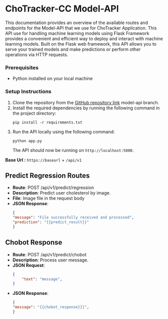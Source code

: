 # ChoTracker-CC Model-API

This documentation provides an overview of the available routes and endpoints for the Model-API that we use for ChoTracker Application. This API use for handling machine learning models using Flask Framework provides a convenient and efficient way to deploy and interact with machine learning models. Built on the Flask web framework, this API allows you to serve your trained models and make predictions or perform other operations via HTTP requests.

### Prerequisites
- Python installed on your local machine

### Setup Instructions

1. Clone the repository from the [GitHub repository link]([https://github.com/your-repo-link](https://github.com/ChoTracker-C23-PS308/ChoTracker-CC)) model-api branch.
2. Install the required dependencies by running the following command in the project directory:
   ```
   pip install -r requirements.txt
   ```
3. Run the API locally using the following command:
   ```
   python app.py
   ```
   The API should now be running on `http://localhost:5000`.


**Base Url :** `https://baseurl` + `/api/v1`

## Predict Regression Routes
- **Route**: POST /api/v1/predict/regression
- **Description**: Predict user cholesterol by image.
- **File**: Image file in the request body
- **JSON Response**:
    ```json
   {
    "message": "File successfully received and processed",
    "prediction": "{{predict_result}}"
    }
    ```

## Chobot Response
- **Route**: POST /api/v1/predict/chobot
- **Description**: Process user message.
- **JSON Request**:
    ```json
    {
        "text": "message",
    }
    ```
- **JSON Response**:
    ```json
   {
    "message": "{{chobot_response}}}",
    }
    ```
    

